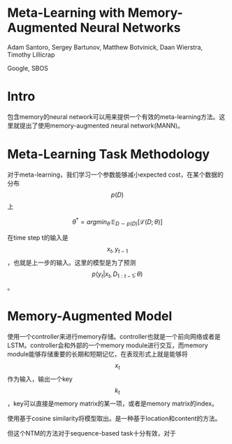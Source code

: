 # Meta-Learning with Memory-Augmented Neural Networks

Adam Santoro, Sergey Bartunov, Matthew Botvinick, Daan Wierstra, Timothy Lillicrap

Google, SBOS

# Intro

包含memory的neural network可以用来提供一个有效的meta-learning方法。这里就提出了使用memory-augmented neural network(MANN)。

# Meta-Learning Task Methodology

对于meta-learning，我们学习一个参数能够减小expected cost，在某个数据的分布 $$p(D)$$ 上

$$\theta^* = argmin_\theta \, \mathbb{E}_{D \sim p(D)} [\mathcal{L}(D; \theta)] $$

在time step t的输入是$$x_t, y_{t-1}$$，也就是上一步的输入。这里的模型是为了预测 $$p(y_t | x_t, D_{1:t-1}; \theta)$$。

# Memory-Augmented Model

使用一个controller来进行memory存储。controller也就是一个前向网络或者是LSTM。controller会和外部的一个memory module进行交互，而memory module能够存储重要的长期和短期记忆，在表现形式上就是能够将$$x_t$$作为输入，输出一个key $$k_t$$，key可以直接是memory matrix的某一项，或者是memory matrix的index。

使用基于cosine similarity将模型取出。是一种基于location和content的方法。

但这个NTM的方法对于sequence-based task十分有效，对于